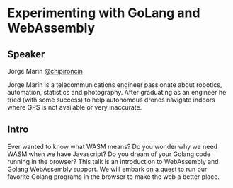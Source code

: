 # Experimenting with GoLang and WebAssembly

## Speaker

Jorge Marin [@chipironcin](https://twitter.com/chipironcin)

Jorge Marín is a telecommunications engineer passionate about robotics, automation, statistics and photography. After graduating as an engineer he tried (with some success) to help autonomous drones navigate indoors where GPS is not available or very inaccurate.

## Intro

Ever wanted to know what WASM means? Do you wonder why we need WASM when we have Javascript? Do you dream of your Golang code running in the browser? This talk is an introduction to WebAssembly and Golang WebAssembly support. We will embark on a quest to run our favorite Golang programs in the browser to make the web a better place.
